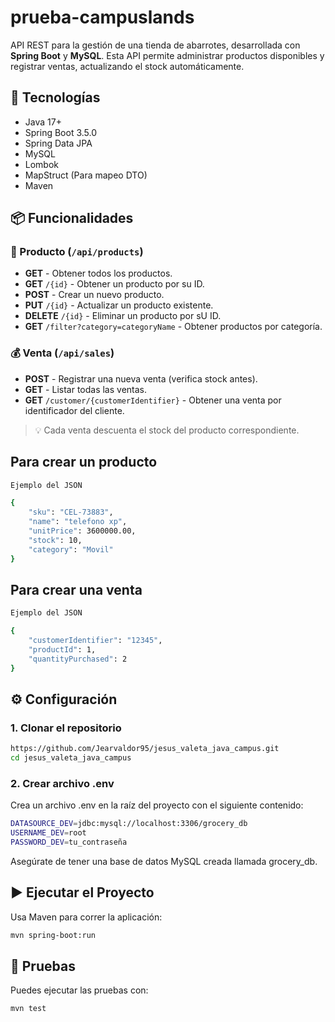 # prueba-campuslands

API REST para la gestión de una tienda de abarrotes, desarrollada con **Spring Boot** y **MySQL**. Esta API permite administrar productos disponibles y registrar ventas, actualizando el stock automáticamente.

## 🚀 Tecnologías

- Java 17+
- Spring Boot 3.5.0
- Spring Data JPA
- MySQL
- Lombok
- MapStruct (Para mapeo DTO)
- Maven

## 📦 Funcionalidades

### 🛒 Producto (`/api/products`)

- **GET** - Obtener todos los productos.
- **GET** `/{id}` - Obtener un producto por su ID.
- **POST** - Crear un nuevo producto.
- **PUT** `/{id}` - Actualizar un producto existente.
- **DELETE** `/{id}` - Eliminar un producto por sU ID.
- **GET** `/filter?category=categoryName` - Obtener productos por categoría.

### 💰 Venta (`/api/sales`)

- **POST** - Registrar una nueva venta (verifica stock antes).
- **GET** - Listar todas las ventas.
- **GET** `/customer/{customerIdentifier}` - Obtener una venta por identificador del cliente.

> 💡 Cada venta descuenta el stock del producto correspondiente.

## Para crear un producto
```bash
Ejemplo del JSON

{
    "sku": "CEL-73883",
    "name": "telefono xp",
    "unitPrice": 3600000.00,
    "stock": 10,
    "category": "Movil"
}
```

## Para crear una venta
```bash
Ejemplo del JSON

{
    "customerIdentifier": "12345",
    "productId": 1,
    "quantityPurchased": 2
}
```

## ⚙️ Configuración

### 1. Clonar el repositorio

```bash
https://github.com/Jearvaldor95/jesus_valeta_java_campus.git
cd jesus_valeta_java_campus
````

### 2. Crear archivo .env
Crea un archivo .env en la raíz del proyecto con el siguiente contenido:

```bash
DATASOURCE_DEV=jdbc:mysql://localhost:3306/grocery_db
USERNAME_DEV=root
PASSWORD_DEV=tu_contraseña
```
Asegúrate de tener una base de datos MySQL creada llamada grocery_db.

## ▶️ Ejecutar el Proyecto
Usa Maven para correr la aplicación:
```bash
mvn spring-boot:run
```

## 🧪 Pruebas
Puedes ejecutar las pruebas con:
```bash
mvn test
```